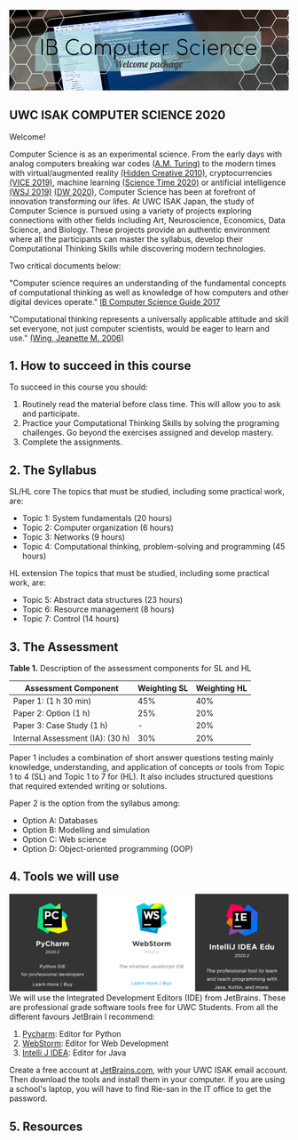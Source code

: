 ![](Welcome%20to%20CS.png)

## UWC ISAK COMPUTER SCIENCE 2020
Welcome! 

Computer Science is as an experimental science. From the early days with analog computers breaking war codes [(A.M. Turing)](https://fermatslibrary.com/s/intelligent-machinery-a-heretical-theory) to the modern times with virtual/augmented reality [(Hidden Creative 2010)](https://www.youtube.com/watch?v=tnRJaHZH9lo), cryptocurrencies [(VICE 2019)](https://www.youtube.com/watch?v=u-vrdPtZVXc&t=252s), machine learning [(Science Time 2020)](https://www.youtube.com/watch?v=NjVIQUE8Sgk) or antificial intelligence [(WSJ 2019)](https://www.youtube.com/watch?v=JMLsHI8aV0g) [(DW 2020)](https://www.youtube.com/watch?v=-ePZ7OdY-Dw), Computer Science has been at forefront of innovation transforming our lifes. At UWC ISAK Japan, the study of Computer Science is pursued using a variety of projects exploring connections with other fields including Art, Neuroscience, Economics, Data Science, and Biology. These projects provide an authentic environment where all the participants can master the syllabus, develop their Computational Thinking Skills while discovering modern technologies.  

Two critical documents below:

"Computer science requires an understanding of the fundamental concepts of computational thinking as well as knowledge of how computers and other digital devices operate." [IB Computer Science Guide 2017](CompSciGuide.pdf)

"Computational thinking represents a universally applicable attitude and skill set everyone, not just computer scientists, would be eager to learn and use."  [(Wing, Jeanette M. 2006)](https://www.cs.cmu.edu/~15110-s13/Wing06-ct.pdf)


## 1. How to succeed in this course

To succeed in this course you should:

1. Routinely read the material before class time. This will allow you to ask and participate.
1. Practice your Computational Thinking Skills by solving the programing challenges. Go beyond the exercises assigned and develop mastery.
1. Complete the assignments.

## 2. The Syllabus

SL/HL core
The topics that must be studied, including some practical work, are:

* Topic 1: System fundamentals (20 hours)
* Topic 2: Computer organization (6 hours)
* Topic 3: Networks (9 hours)
* Topic 4: Computational thinking, problem-solving and programming (45 hours)

HL extension
The topics that must be studied, including some practical work, are:
* Topic 5: Abstract data structures (23 hours)
* Topic 6: Resource management (8 hours)
* Topic 7: Control (14 hours)

## 3. The Assessment

**Table 1.** Description of the assessment components for SL and HL

| Assessment Component                    | Weighting SL | Weighting HL |
|-----------------------------------------|--------------|--------------|
| Paper 1: (1 h 30 min)                   | 45%          | 40%          |
| Paper 2: Option (1 h)                   | 25%          | 20%          |
| Paper 3: Case Study (1 h)               | -            | 20%          |
| Internal Assessment (IA): (30 h)        | 30%          | 20%          |

Paper 1 includes a combination of short answer questions testing mainly knowledge, understanding, and application of concepts or tools from Topic 1 to 4 (SL) and Topic 1 to 7 for (HL). It also includes structured questions that required extended writing or solutions.

Paper 2 is the option from the syllabus among:
* Option A: Databases
* Option B: Modelling and simulation
* Option C: Web science
* Option D: Object-oriented programming (OOP)

## 4. Tools we will use

![](jetbrains.png)
We will use the Integrated Development Editors (IDE) from JetBrains. These are professional grade software tools free for UWC Students. From all the different favours JetBrain I recommend:

1. [Pycharm](https://www.jetbrains.com/pycharm-edu/): Editor for Python
1. [WebStorm](https://www.jetbrains.com/webstorm/): Editor for Web Development
1. [Intelli J IDEA](https://www.jetbrains.com/idea-edu/): Editor for Java 

Create a free account at [JetBrains.com](https://www.jetbrains.com/), with your UWC ISAK email account. Then download the tools and install them in your computer. If you are using a school's laptop, you will have to find Rie-san in the IT office to get the password.

## 5. Resources


